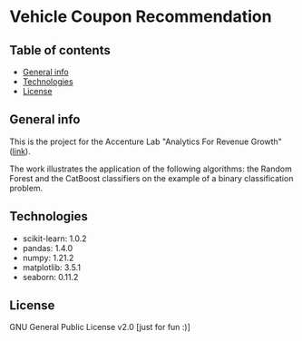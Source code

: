 # Vehicle Coupon Recommendation

## Table of contents
* [General info](#general-info)
* [Technologies](#technologies)
* [License](#license)

## General info
This is the project for the Accenture Lab "Analytics For Revenue Growth"([link](https://dse.cdl.unimi.it/sites/lb74/files/2022-02/Accenture%20-%20Analytics%20for%20Revenue%20Growth%20LAB.pdf)).

The work illustrates the application of the following algorithms:  the Random Forest and the CatBoost classifiers on the example of a binary classification problem.

## Technologies
* scikit-learn: 1.0.2
* pandas: 1.4.0
* numpy: 1.21.2
* matplotlib: 3.5.1
* seaborn: 0.11.2

## License
GNU General Public License v2.0 [just for fun :)]
